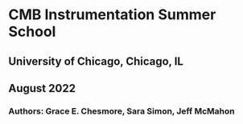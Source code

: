 # CMB Instrumentation Summer School
## University of Chicago, Chicago, IL
## August 2022

### Authors: Grace E. Chesmore, Sara Simon, Jeff McMahon

